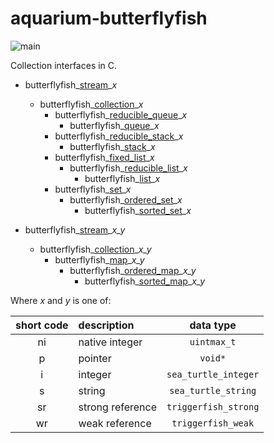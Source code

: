 # aquarium-butterflyfish

![main](https://github.com/pretore/aquarium-butterflyfish/actions/workflows/cmake.yml/badge.svg?branch=main)

Collection interfaces in C.

- butterflyfish\_[stream](doc/Streams.md)\__x_
  - butterflyfish\_[collection](doc/Collections.md)\__x_
    - butterflyfish\_[reducible_queue](doc/ReducibleQueues.md)\__x_
      - butterflyfish\_[queue](doc/Queues.md)\__x_
    - butterflyfish\_[reducible_stack](doc/ReducibleStacks.md)\__x_ 
      - butterflyfish\_[stack](doc/Stacks.md)\__x_
    - butterflyfish\_[fixed_list](doc/FixedLists.md)\__x_
      - butterflyfish\_[reducible_list](doc/ReducibleLists.md)\__x_
        - butterflyfish\_[list](doc/Lists.md)\__x_
    - butterflyfish\_[set](doc/Sets.md)\__x_
      - butterflyfish\_[ordered_set](doc/OrderedSets.md)\__x_
        - butterflyfish\_[sorted_set](doc/SortedSets.md)\__x_

- butterflyfish\_[stream](doc/Streams.md)\__x\_y_
  - butterflyfish\_[collection](doc/Collections.md)\__x\_y_
    - butterflyfish\_[map](doc/Maps.md)\__x\_y_
      - butterflyfish\_[ordered_map](doc/OrderedMaps.md)\__x\_y_
        - butterflyfish\_[sorted_map](doc/SortedMaps.md)\__x\_y_

Where _x_ and _y_ is one of:

| short code | description       |          data type          |
|:----------:|:------------------|:---------------------------:|
|     ni     | native integer    |        ``uintmax_t``        |
|     p      | pointer           |          ``void*``          |
|     i      | integer           |   ``sea_turtle_integer``    |
|     s      | string            |    ``sea_turtle_string``    |
|     sr     | strong reference  |   ``triggerfish_strong``    |
|     wr     | weak reference    |    ``triggerfish_weak``     |

